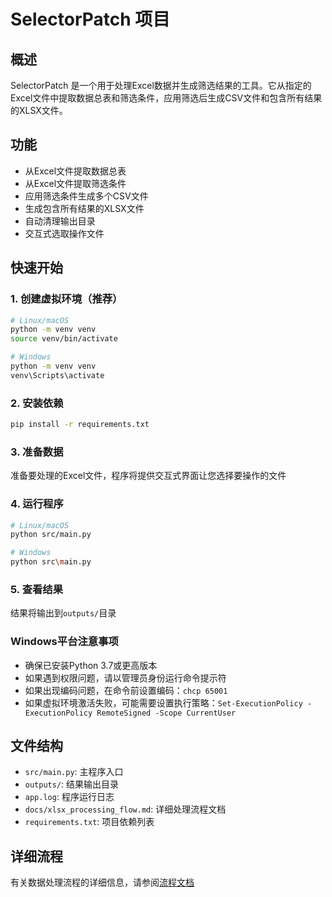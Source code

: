 # SelectorPatch 项目

## 概述
SelectorPatch 是一个用于处理Excel数据并生成筛选结果的工具。它从指定的Excel文件中提取数据总表和筛选条件，应用筛选后生成CSV文件和包含所有结果的XLSX文件。

## 功能
- 从Excel文件提取数据总表
- 从Excel文件提取筛选条件
- 应用筛选条件生成多个CSV文件
- 生成包含所有结果的XLSX文件
- 自动清理输出目录
- 交互式选取操作文件

## 快速开始
### 1. 创建虚拟环境（推荐）
```bash
# Linux/macOS
python -m venv venv
source venv/bin/activate

# Windows
python -m venv venv
venv\Scripts\activate
```

### 2. 安装依赖
```bash
pip install -r requirements.txt
```

### 3. 准备数据
准备要处理的Excel文件，程序将提供交互式界面让您选择要操作的文件

### 4. 运行程序
```bash
# Linux/macOS
python src/main.py

# Windows
python src\main.py
```

### 5. 查看结果
结果将输出到`outputs/`目录

### Windows平台注意事项
- 确保已安装Python 3.7或更高版本
- 如果遇到权限问题，请以管理员身份运行命令提示符
- 如果出现编码问题，在命令前设置编码：`chcp 65001`
- 如果虚拟环境激活失败，可能需要设置执行策略：`Set-ExecutionPolicy -ExecutionPolicy RemoteSigned -Scope CurrentUser`

## 文件结构
- `src/main.py`: 主程序入口
- `outputs/`: 结果输出目录
- `app.log`: 程序运行日志
- `docs/xlsx_processing_flow.md`: 详细处理流程文档
- `requirements.txt`: 项目依赖列表

## 详细流程
有关数据处理流程的详细信息，请参阅[流程文档](docs/xlsx_processing_flow.md)